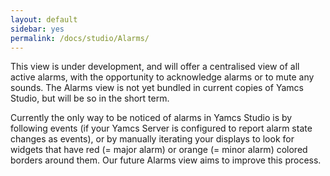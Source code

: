 ```yaml
---
layout: default
sidebar: yes
permalink: /docs/studio/Alarms/
---
```


This view is under development, and will offer a centralised view of all active alarms, with the opportunity to acknowledge alarms or to mute any sounds. The Alarms view is not yet bundled in current copies of Yamcs Studio, but will be so in the short term.

<div class="hint">
    Currently the only way to be noticed of alarms in Yamcs Studio is by following events (if your Yamcs Server is configured to report alarm state changes as events), or by manually iterating your displays to look for widgets that have red (= major alarm) or orange (= minor alarm) colored borders around them. Our future Alarms view aims to improve this process.
</div> 
